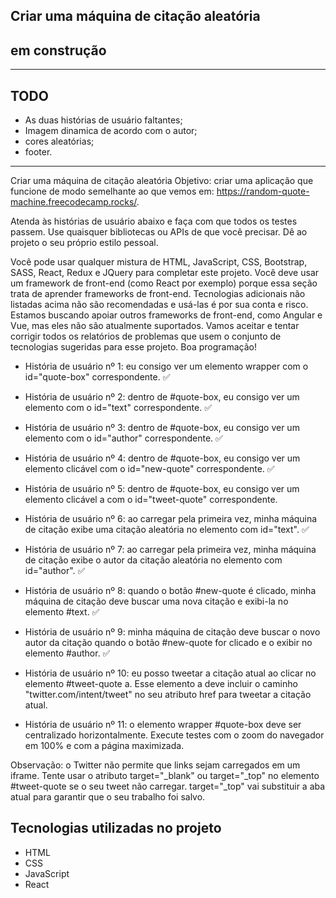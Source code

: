 ## Criar uma máquina de citação aleatória
## em construção
<hr>

## TODO
* As duas histórias de usuário faltantes;
* Imagem dinamica de acordo com o autor;
* cores aleatórias;
* footer.

<hr>


Criar uma máquina de citação aleatória
Objetivo: criar uma aplicação que funcione de modo semelhante ao que vemos em: https://random-quote-machine.freecodecamp.rocks/.

Atenda às histórias de usuário abaixo e faça com que todos os testes passem. Use quaisquer bibliotecas ou APIs de que você precisar. Dê ao projeto o seu próprio estilo pessoal.

Você pode usar qualquer mistura de HTML, JavaScript, CSS, Bootstrap, SASS, React, Redux e JQuery para completar este projeto. Você deve usar um framework de front-end (como React por exemplo) porque essa seção trata de aprender frameworks de front-end. Tecnologias adicionais não listadas acima não são recomendadas e usá-las é por sua conta e risco. Estamos buscando apoiar outros frameworks de front-end, como Angular e Vue, mas eles não são atualmente suportados. Vamos aceitar e tentar corrigir todos os relatórios de problemas que usem o conjunto de tecnologias sugeridas para esse projeto. Boa programação!

- História de usuário nº 1: eu consigo ver um elemento wrapper com o id="quote-box" correspondente. :white_check_mark:

- História de usuário nº 2: dentro de #quote-box, eu consigo ver um elemento com o id="text" correspondente. :white_check_mark:

- História de usuário nº 3: dentro de #quote-box, eu consigo ver um elemento com o id="author" correspondente. :white_check_mark:

- História de usuário nº 4: dentro de #quote-box, eu consigo ver um elemento clicável com o id="new-quote" correspondente. :white_check_mark:

- História de usuário nº 5: dentro de #quote-box, eu consigo ver um elemento clicável a com o id="tweet-quote" correspondente. 

- História de usuário nº 6: ao carregar pela primeira vez, minha máquina de citação exibe uma citação aleatória no elemento com id="text". :white_check_mark:

- História de usuário nº 7: ao carregar pela primeira vez, minha máquina de citação exibe o autor da citação aleatória no elemento com id="author". :white_check_mark:

- História de usuário nº 8: quando o botão #new-quote é clicado, minha máquina de citação deve buscar uma nova citação e exibi-la no elemento #text. :white_check_mark:

- História de usuário nº 9: minha máquina de citação deve buscar o novo autor da citação quando o botão #new-quote for clicado e o exibir no elemento #author. :white_check_mark:

- História de usuário nº 10: eu posso tweetar a citação atual ao clicar no elemento #tweet-quote a. Esse elemento a deve incluir o caminho "twitter.com/intent/tweet" no seu atributo href para tweetar a citação atual.

- História de usuário nº 11: o elemento wrapper #quote-box deve ser centralizado horizontalmente. Execute testes com o zoom do navegador em 100% e com a página maximizada.

Observação: o Twitter não permite que links sejam carregados em um iframe. Tente usar o atributo target="_blank" ou target="_top" no elemento #tweet-quote se o seu tweet não carregar. target="_top" vai substituir a aba atual para garantir que o seu trabalho foi salvo.

## Tecnologias utilizadas no projeto
* HTML
* CSS
* JavaScript
* React

